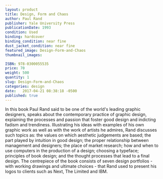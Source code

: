 ```yaml
---
layout: product
title: Design, Form and Chaos
author: Paul Rand
publisher: Yale University Press
publicationDate: 1993
condition: Used
binding: hardcover
binding_condition: near fine
dust_jacket_condition: near fine
featured_image: Design-Form-and-Chaos
thumbnail_images:

ISBN: 978-0300055535
price: 70
weight: 500
quantity: 1
slug: Design-Form-and-Chaos
categories: design
date:   2017-04-21 08:38:18 -0500
published: true
---
```



In this book Paul Rand said to be one of the world's leading graphic designers, speaks about the contemporary practice of graphic design, explaining the processes and passion that foster good design and indicting fadism and trendiness. Illustrating his ideas with examples of his own graphic work as well as with the work of artists he admires, Rand discusses such topics as: the values on which aesthetic judgements are based; the part played by intuition in good design; the proper relationship between management and designers; the place of market research; how and when to use computers in the production of a design; choosing a typeface; principles of book design; and the thought processes that lead to a final design. The centrepiece of the book consists of seven design portfolios - with working drawings and ultimate choices - that Rand used to present his logos to clients such as Next, The Limited and IBM.